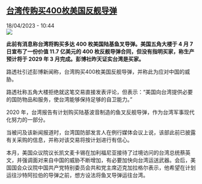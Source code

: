 <!--1681809304000-->
[台湾传购买400枚美国反舰导弹](https://www.rfi.fr/cn/%E4%B8%AD%E5%9B%BD/20230418-%E5%8F%B0%E6%B9%BE%E4%BC%A0%E8%B4%AD%E4%B9%B0400%E6%9E%9A%E7%BE%8E%E5%9B%BD%E5%8F%8D%E8%88%B0%E5%AF%BC%E5%BC%B9)
------

<div>18/04/2023 - 10:44</div><img src="https://s.rfi.fr/media/display/3a916b86-ddc5-11ed-8770-005056a90284/w:1280/p:16x9/fjddtiloh.jpg"><p><strong>此前有消息称台湾将购买多达 400 枚美国陆基鱼叉导弹。美国五角大楼于 4 月 7 日宣布了一份价值 11.7 亿美元的 400 枚反舰导弹合同，但没有指明买家，称生产预计将于 2029 年 3 月完成。彭博社昨天证实台湾是买家。                    </strong></p><div><p>路透社引述彭博新闻称，台湾购买400枚美国反舰导弹，并称此为应对中国的威胁。</p><p>路透社称五角大楼拒绝就这笔交易直接发表评论，但表示：“美国向台湾提供必要的国防物品和服务，使台湾能够保持足够的自卫能力。”</p><p>2020 年，台湾报告有计划购买陆基波音制造的鱼叉反舰导弹，作为台湾军事现代化努力的一部分。</p><p>当被问及该新闻报道时，台湾国防部发言人在例行媒体会议上说，该部此前已披露有关采购的信息，并称对该交易将按计划进行有信心。</p><p>本月，美国众议院议长凯文麦卡锡在加利福尼亚接待了过境访问的台湾总统蔡英文，并强调面对来自中国的威胁不断增加，有必要加快向台湾运送武器。会后，美国国会众议院中国共产党特别委员会共和党主席迈克加拉格尔表示，他希望在计划运往沙特阿拉伯的导弹之前，想方设法将鱼叉导弹运往台湾。</p><div data-selfpromo-newsletter></div><div data-selfpromo-app></div></div>
